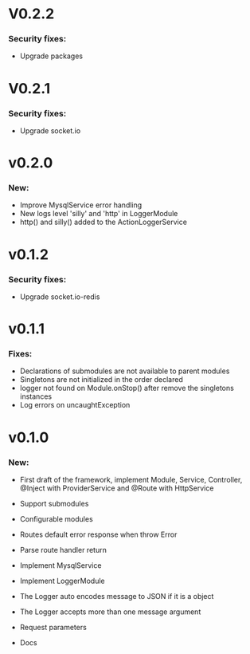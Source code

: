 # V0.2.2

### Security fixes:

- Upgrade packages

# V0.2.1

### Security fixes:

- Upgrade socket.io

# v0.2.0

### New:

- Improve MysqlService error handling
- New logs level 'silly' and 'http' in LoggerModule
- http() and silly() added to the ActionLoggerService 

# v0.1.2

### Security fixes:

- Upgrade socket.io-redis

# v0.1.1

### Fixes:

- Declarations of submodules are not available to parent modules
- Singletons are not initialized in the order declared
- logger not found on Module.onStop() after remove the singletons instances
- Log errors on uncaughtException

# v0.1.0

### New:

- First draft of the framework, implement Module, Service, Controller, @Inject with ProviderService and @Route with HttpService

- Support submodules

- Configurable modules

- Routes default error response when throw Error

- Parse route handler return

- Implement MysqlService

- Implement LoggerModule

- The Logger auto encodes message to JSON if it is a object

- The Logger accepts more than one message argument

- Request parameters
- Docs



